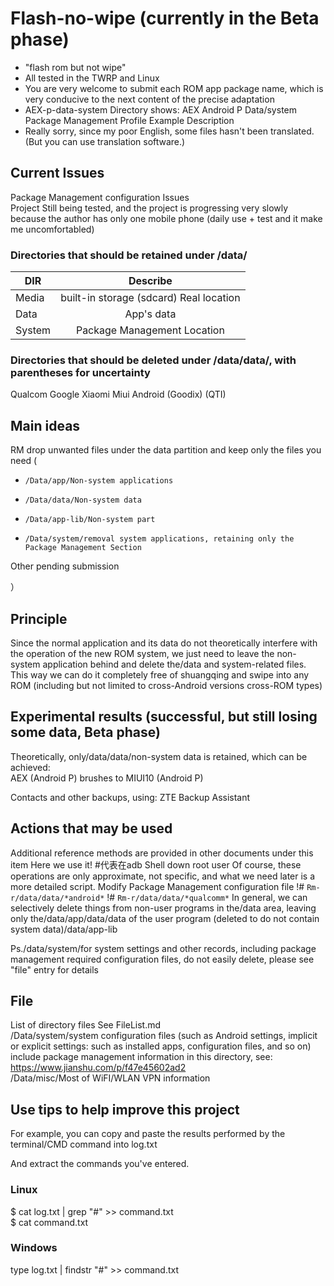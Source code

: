 # Flash-no-wipe (currently in the Beta phase)
- "flash rom but not wipe"  
- All tested in the TWRP and Linux  
- You are very welcome to submit each ROM app package name, which is very conducive to the next content of the precise adaptation  
- AEX-p-data-system Directory shows: AEX Android P Data/system Package Management Profile Example Description  
- Really sorry, since my poor English, some files hasn't been translated.(But you can use translation software.)

## Current Issues

Package Management configuration Issues  
Project Still being tested, and the project is progressing very slowly because the author has only one mobile phone (daily use + test and it make me uncomfortabled)  

### Directories that should be retained under /data/
| DIR       | Describe                                  |
|-----------|:-----------------------------------------:|
| Media     |  built-in storage (sdcard) Real location  |
| Data      |  App's data                               |
| System    |  Package Management Location              |

### Directories that should be deleted under /data/data/, with parentheses for uncertainty
Qualcom
Google
Xiaomi
Miui
Android
(Goodix)
(QTI)

## Main ideas
RM drop unwanted files under the data partition and keep only the files you need (  
-	  /Data/app/Non-system applications  
-	  /Data/data/Non-system data  
-	  /Data/app-lib/Non-system part  
-     /Data/system/removal system applications, retaining only the Package Management Section  
Other pending submission

）

## Principle

Since the normal application and its data do not theoretically interfere with the operation of the new ROM system, we just need to leave the non-system application behind and delete the/data and system-related files.  
This way we can do it completely free of shuangqing and swipe into any ROM (including but not limited to cross-Android versions  cross-ROM types)

## Experimental results (successful, but still losing some data, Beta phase)
Theoretically, only/data/data/non-system data is retained, which can be achieved:  
AEX (Android P) brushes to MIUI10 (Android P)  

Contacts and other backups, using: ZTE Backup Assistant  


## Actions that may be used
Additional reference methods are provided in other documents under this item
Here we use it! #代表在adb Shell down root user
Of course, these operations are only approximate, not specific, and what we need later is a more detailed script.
Modify Package Management configuration file
!# ```Rm-r/data/data/*android*```
!# ```Rm-r/data/data/*qualcomm*```
In general, we can selectively delete things from non-user programs in the/data area, leaving only the/data/app/data/data of the user program (deleted to do not contain system data)/data/app-lib  

Ps./data/system/for system settings and other records, including package management required configuration files, do not easily delete, please see "file" entry for details  

## File
List of directory files See FileList.md  
/Data/system/system configuration files (such as Android settings, implicit or explicit settings: such as installed apps, configuration files, and so on) include package management information in this directory, see: https://www.jianshu.com/p/f47e45602ad2  
/Data/misc/Most of WiFI/WLAN VPN information  

## Use tips to help improve this project
For example, you can copy and paste the results performed by the terminal/CMD command into log.txt

And extract the commands you've entered.
### Linux
$ cat log.txt | grep "#" >> command.txt  
$ cat command.txt  

### Windows
type log.txt | findstr "#" >> command.txt 
